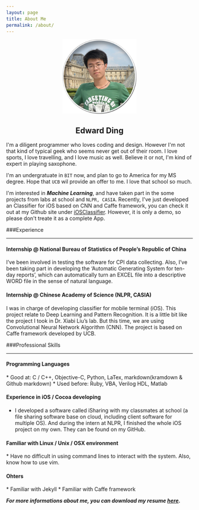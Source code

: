 ```yaml
---
layout: page
title: About Me
permalink: /about/
---
```


<div style="text-align:center">
	<img src="/assets/avatar_frame500.png" alt="avatar_frame" width = "200" height = "200"/>
	<h2> Edward Ding </h2>
</div>


I'm a diligent programmer who loves coding and design. However I'm not that kind of typical geek who seems never get out of their room. I love sports, I love travelling, and I love music as well. Believe it or not, I'm kind of expert in playing saxophone. 

I'm an undergratuate in `BIT` now, and plan to go to America for my MS degree. Hope that `UCB` wil provide an offer to me. I love that school so much.

I'm interested in ***Machine Learning***, and have taken part in the some projects from labs at school and `NLPR, CASIA`. Recently, I've just developed an Classifier for iOS based on CNN and Caffe framework, you can check it out at my Github site under [iOSClassifier](https://github.com/EdwardDing/iOSClassifier). However, it is only a demo, so please don't treate it as a complete App.

###Experience

----------------

<h4>Internship @ National Bureau of Statistics of People’s Republic of China</h4>
I’ve been involved in testing the software for CPI data collecting. Also, I’ve been taking part in developing the ‘Automatic Generating System for ten-day reports’, which can automatically turn an EXCEL file into a descriptive WORD file in the sense of natural language.

<h4>Internship @ Chinese Academy of Science (NLPR, CASIA)</h4>

I was in charge of developing classifier for mobile terminal (iOS). This project relate to Deep Learning and Pattern Recognition. It is a little bit like the project I took in Dr. Xiabi Liu’s lab. But this time, we are using Convolutional Neural Network Algorithm (CNN). The project is based on Caffe framework developed by UCB.

###Professional Skills

------------------

<h4>Programming Languages</h4>
* Good at: C / C++, Objective-C, Python, LaTex, markdown(kramdown & Github markdown)
* Used before: Ruby, VBA, Verilog HDL, Matlab

<h4>Experience in iOS / Cocoa developing</h4>

* I developed a software called iSharing with my classmates at school (a file sharing software base on cloud, including client software for multiple OS). And during the intern at NLPR, I finished the whole iOS project on my own. They can be found on my GitHub.

<h4>Familiar with Linux / Unix / OSX environment </h4>
* Have no difficult in using command lines to interact with the system. Also, know how to use vim.

<h4>Ohters</h4>
* Familiar with Jekyll
* Familiar with Caffe framework


***For more informations about me, you can download my resume [here](/assets/resume.pdf).***
